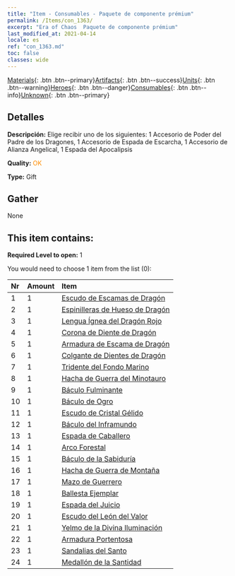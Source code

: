 ```yaml
---
title: "Item - Consumables - Paquete de componente prémium"
permalink: /Items/con_1363/
excerpt: "Era of Chaos  Paquete de componente prémium"
last_modified_at: 2021-04-14
locale: es
ref: "con_1363.md"
toc: false
classes: wide
---
```

 [Materials](/es/Items/){: .btn .btn--primary}[Artifacts](/es/Items/Artifacts/){: .btn .btn--success}[Units](/es/Items/Units/){: .btn .btn--warning}[Heroes](/es/Items/Heroes/){: .btn .btn--danger}[Consumables](/es/Items/Consumables/){: .btn .btn--info}[Unknown](/es/Items/Unknown/){: .btn .btn--primary}

## Detalles
 **Descripción:** Elige recibir uno de los siguientes: 1 Accesorio de Poder del Padre de los Dragones, 1 Accesorio de Espada de Escarcha, 1 Accesorio de Alianza Angelical, 1 Espada del Apocalipsis

 **Quality:** <span style="color: #FF8C00">OK</span>

 **Type:** Gift

## Gather

  None

## This item contains:

 **Required Level to open:** 1

 You would need to choose 1 item from the list (0):

  | Nr | Amount |     Item    |
  |:---|:-------|:------------|
  | 1 | 1 | [Escudo de Escamas de Dragón](/es/Items/art_144/) | 
  | 2 | 1 | [Espinilleras de Hueso de Dragón](/es/Items/art_145/) | 
  | 3 | 1 | [Lengua Ígnea del Dragón Rojo](/es/Items/art_146/) | 
  | 4 | 1 | [Corona de Diente de Dragón](/es/Items/art_147/) | 
  | 5 | 1 | [Armadura de Escama de Dragón](/es/Items/art_148/) | 
  | 6 | 1 | [Colgante de Dientes de Dragón](/es/Items/art_149/) | 
  | 7 | 1 | [Tridente del Fondo Marino](/es/Items/art_160/) | 
  | 8 | 1 | [Hacha de Guerra del Minotauro](/es/Items/art_161/) | 
  | 9 | 1 | [Báculo Fulminante](/es/Items/art_162/) | 
  | 10 | 1 | [Báculo de Ogro](/es/Items/art_163/) | 
  | 11 | 1 | [Escudo de Cristal Gélido](/es/Items/art_164/) | 
  | 12 | 1 | [Báculo del Inframundo](/es/Items/art_165/) | 
  | 13 | 1 | [Espada de Caballero](/es/Items/art_166/) | 
  | 14 | 1 | [Arco Forestal](/es/Items/art_167/) | 
  | 15 | 1 | [Báculo de la Sabiduría](/es/Items/art_168/) | 
  | 16 | 1 | [Hacha de Guerra de Montaña](/es/Items/art_169/) | 
  | 17 | 1 | [Mazo de Guerrero](/es/Items/art_170/) | 
  | 18 | 1 | [Ballesta Ejemplar](/es/Items/art_171/) | 
  | 19 | 1 | [Espada del Juicio](/es/Items/art_150/) | 
  | 20 | 1 | [Escudo del León del Valor](/es/Items/art_151/) | 
  | 21 | 1 | [Yelmo de la Divina Iluminación](/es/Items/art_152/) | 
  | 22 | 1 | [Armadura Portentosa](/es/Items/art_153/) | 
  | 23 | 1 | [Sandalias del Santo](/es/Items/art_154/) | 
  | 24 | 1 | [Medallón de la Santidad](/es/Items/art_155/) | 

